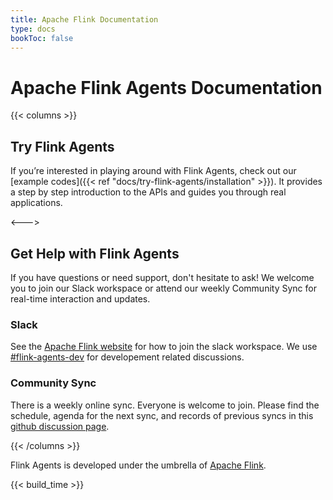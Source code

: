 ```yaml
---
title: Apache Flink Documentation 
type: docs
bookToc: false
---
```

<!--
Licensed to the Apache Software Foundation (ASF) under one
or more contributor license agreements.  See the NOTICE file
distributed with this work for additional information
regarding copyright ownership.  The ASF licenses this file
to you under the Apache License, Version 2.0 (the
"License"); you may not use this file except in compliance
with the License.  You may obtain a copy of the License at

  http://www.apache.org/licenses/LICENSE-2.0

Unless required by applicable law or agreed to in writing,
software distributed under the License is distributed on an
"AS IS" BASIS, WITHOUT WARRANTIES OR CONDITIONS OF ANY
KIND, either express or implied.  See the License for the
specific language governing permissions and limitations
under the License.
-->

# Apache Flink Agents Documentation

{{< columns >}}
## Try Flink Agents

If you’re interested in playing around with Flink Agents, check out our [example codes]({{< ref "docs/try-flink-agents/installation" >}}). 
It provides a step by step introduction to the APIs and guides you through real applications.

<--->

## Get Help with Flink Agents

If you have questions or need support, don't hesitate to ask! We welcome you to join our Slack workspace or attend our weekly Community Sync for real-time interaction and updates.

### Slack

See the [Apache Flink website](https://flink.apache.org/what-is-flink/community/#slack) for how to join the slack workspace. We use [#flink-agents-dev](https://apache-flink.slack.com/archives/C097QF5HG8J) for developement related discussions.

### Community Sync

There is a weekly online sync. Everyone is welcome to join. Please find the schedule, agenda for the next sync, and records of previous syncs in this [github discussion page](https://github.com/apache/flink-agents/discussions/66).

{{< /columns >}}

Flink Agents is developed under the umbrella of [Apache Flink](https://flink.apache.org/).

{{< build_time >}}
